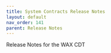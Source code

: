 ```yaml
---
title: System Contracts Release Notes
layout: default
nav_order: 141
parent: Release Notes
---
```


Release Notes for the WAX CDT